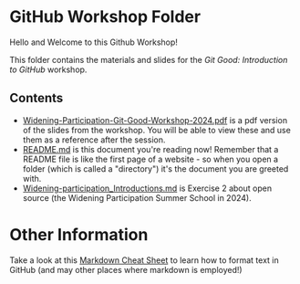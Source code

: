 # GitHub Workshop Folder

Hello and Welcome to this Github Workshop!

This folder contains the materials and slides for the _Git Good: Introduction to GitHub_ workshop. 

## Contents
* [Widening-Participation-Git-Good-Workshop-2024.pdf]() is a pdf version of the slides from the workshop. You will be able to view these and use them as a reference after the session.
* [README.md](./README.md) is this document you're reading now! Remember that a README file is like the first page of a website - so when you open a folder (which is called a "directory") it's the document you are greeted with.
* [Widening-participation_Introductions.md](./Widening-participation_Introductions.md) is Exercise 2 about open source (the Widening Participation Summer School in 2024).


# Other Information
Take a look at this [Markdown Cheat Sheet](https://www.markdownguide.org/cheat-sheet/) to learn how to format text in GitHub (and may other places where markdown is employed!) 






  
